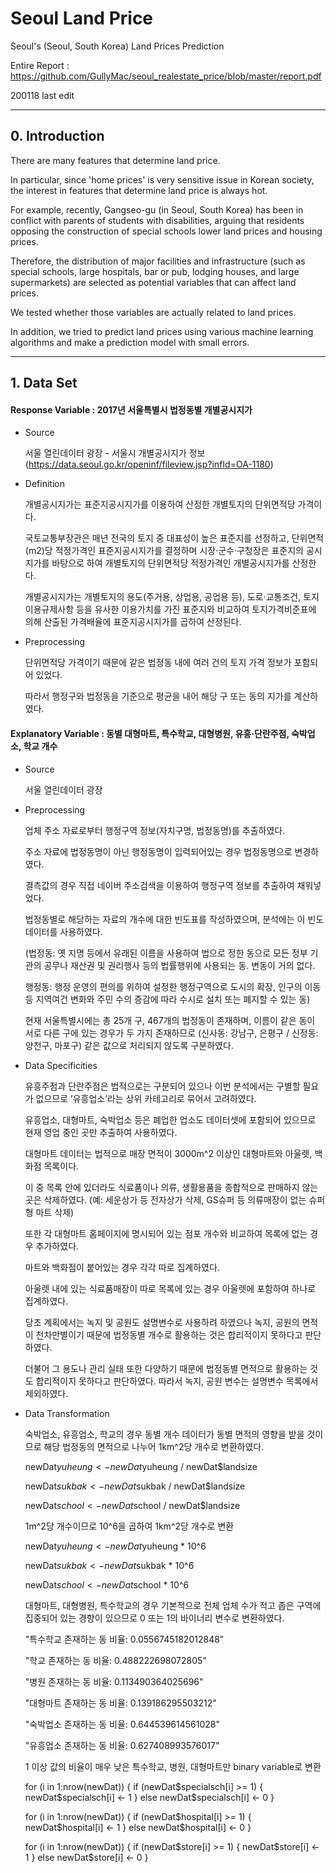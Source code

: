 # Seoul Land Price
Seoul's (Seoul, South Korea) Land Prices Prediction

Entire Report : https://github.com/GullyMac/seoul_realestate_price/blob/master/report.pdf

200118 last edit

---

## 0. Introduction

There are many features that determine land price.

In particular, since 'home prices' is very sensitive issue in Korean society,
the interest in features that determine land price is always hot.

For example, recently, Gangseo-gu (in Seoul, South Korea) has been in conflict with parents of students with disabilities, 
arguing that residents opposing the construction of special schools lower land prices and housing prices.

Therefore, the distribution of major facilities and infrastructure 
(such as special schools, large hospitals, bar or pub, lodging houses, and large supermarkets) 
are selected as potential variables that can affect land prices.

We tested whether those variables are actually related to land prices.

In addition, we tried to predict land prices using various machine learning algorithms 
and make a prediction model with small errors.

---

## 1. Data Set

#### Response Variable : 2017년 서울특별시 법정동별 개별공시지가

* Source

  서울 열린데이터 광장 - 서울시 개별공시지가 정보 (https://data.seoul.go.kr/openinf/fileview.jsp?infId=OA-1180)
  
  
* Definition

  개별공시지가는 표준지공시지가를 이용하여 산정한 개별토지의 단위면적당 가격이다.
  
  국토교통부장관은 매년 전국의 토지 중 대표성이 높은 표준지를 선정하고, 단위면적(m2)당 적정가격인 표준지공시지가를 결정하며 시장·군수·구청장은 표준지의 공시지가를 바탕으로 하여 개별토지의 단위면적당 적정가격인 개별공시지가를 산정한다.
  
  개별공시지가는 개별토지의 용도(주거용, 상업용, 공업용 등), 도로·교통조건, 토지이용규제사항 등을 유사한 이용가치를 가진 표준지와 비교하여 토지가격비준표에 의해 산출된 가격배율에 표준지공시지가를 곱하여 산정된다.
  
  
* Preprocessing
  
  단위면적당 가격이기 때문에 같은 법정동 내에 여러 건의 토지 가격 정보가 포함되어 있었다.
  
  따라서 행정구와 법정동을 기준으로 평균을 내어 해당 구 또는 동의 지가를 계산하였다.
  
  
#### Explanatory Variable : 동별 대형마트, 특수학교, 대형병원, 유흥·단란주점, 숙박업소, 학교 개수

* Source

  서울 열린데이터 광장
  
* Preprocessing

  업체 주소 자료로부터 행정구역 정보(자치구명, 법정동명)를 추출하였다.
  
  주소 자료에 법정동명이 아닌 행정동명이 입력되어있는 경우 법정동명으로 변경하였다. 
  
  결측값의 경우 직접 네이버 주소검색을 이용하여 행정구역 정보를 추출하여 채워넣었다. 
  
  법정동별로 해당하는 자료의 개수에 대한 빈도표를 작성하였으며, 분석에는 이 빈도 데이터를 사용하였다.
  
  (법정동: 옛 지명 등에서 유래된 이름을 사용하여 법으로 정한 동으로 모든 정부 기관의 공무나 재산권 및 권리행사 등의 법률행위에 사용되는 동. 변동이 거의 없다.
  
  행정동: 행정 운영의 편의를 위하여 설정한 행정구역으로 도시의 확장, 인구의 이동 등 지역여건 변화와 주민 수의 증감에 따라 수시로 설치 또는 폐지할 수 있는 동)
  
  현재 서울특별시에는 총 25개 구, 467개의 법정동이 존재하며, 이름이 같은 동이 서로 다른 구에 있는 경우가 두 가지 존재하므로 (신사동: 강남구, 은평구 / 신정동: 양천구, 마포구) 같은 값으로 처리되지 않도록 구분하였다.


* Data Specificities
  
  유흥주점과 단란주점은 법적으로는 구분되어 있으나 이번 분석에서는 구별할 필요가 없으므로 ’유흥업소’라는 상위 카테고리로 묶어서 고려하였다.
  
  유흥업소, 대형마트, 숙박업소 등은 폐업한 업소도 데이터셋에 포함되어 있으므로 현재 영업 중인 곳만 추출하여 사용하였다.
  
  대형마트 데이터는 법적으로 매장 면적이 3000m^2 이상인 대형마트와 아울렛, 백화점 목록이다. 
  
  이 중 목록 안에 있더라도 식료품이나 의류, 생활용품을 종합적으로 판매하지 않는 곳은 삭제하였다. (예: 세운상가 등 전자상가 삭제, GS슈퍼 등 의류매장이 없는 슈퍼형 마트 삭제)
  
  또한 각 대형마트 홈페이지에 명시되어 있는 점포 개수와 비교하여 목록에 없는 경우 추가하였다.
  
  마트와 백화점이 붙어있는 경우 각각 따로 집계하였다.
  
  아울렛 내에 있는 식료품매장이 따로 목록에 있는 경우 아울렛에 포함하여 하나로 집계하였다.
  
  당초 계획에서는 녹지 및 공원도 설명변수로 사용하려 하였으나 녹지, 공원의 면적이 천차만별이기 때문에 법정동별 개수로 활용하는 것은 합리적이지 못하다고 판단하였다.
  
  더불어 그 용도나 관리 실태 또한 다양하기 때문에 법정동별 면적으로 활용하는 것도 합리적이지 못하다고 판단하였다. 따라서 녹지, 공원 변수는 설명변수 목록에서 제외하였다.


* Data Transformation 
  
  숙박업소, 유흥업소, 학교의 경우 동별 개수 데이터가 동별 면적의 영향을 받을 것이므로 해당 법정동의 면적으로 나누어 1km^2당 개수로 변환하였다.
  
  newDat$yuheung <- newDat$yuheung / newDat$landsize
  
  newDat$sukbak <- newDat$sukbak / newDat$landsize
  
  newDat$school <- newDat$school / newDat$landsize
  
  1m^2당 개수이므로 10^6을 곱하여 1km^2당 개수로 변환
  
  newDat$yuheung <- newDat$yuheung * 10^6
  
  newDat$sukbak <- newDat$sukbak * 10^6
  
  newDat$school <- newDat$school * 10^6
  
  대형마트, 대형병원, 특수학교의 경우 기본적으로 전체 업체 수가 적고 좁은 구역에 집중되어 있는 경향이 있으므로 0 또는 1의 바이너리 변수로 변환하였다.
  
  "특수학교 존재하는 동 비율: 0.0556745182012848"
  
  "학교 존재하는 동 비율: 0.488222698072805"
  
  "병원 존재하는 동 비율: 0.113490364025696"
  
  "대형마트 존재하는 동 비율: 0.139186295503212"
  
  "숙박업소 존재하는 동 비율: 0.644539614561028"
  
  "유흥업소 존재하는 동 비율: 0.627408993576017"
  
  1 이상 값의 비율이 매우 낮은 특수학교, 병원, 대형마트만 binary variable로 변환
  
  for (i in 1:nrow(newDat)) {
    if (newDat$specialsch[i] >= 1) {
      newDat$specialsch[i] <- 1
    } else newDat$specialsch[i] <- 0
  }
  
  for (i in 1:nrow(newDat)) {
    if (newDat$hospital[i] >= 1) {
      newDat$hospital[i] <- 1
    } else newDat$hospital[i] <- 0
  }
  
  for (i in 1:nrow(newDat)) {
    if (newDat$store[i] >= 1) {
      newDat$store[i] <- 1
    } else newDat$store[i] <- 0
  }

